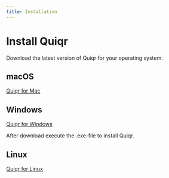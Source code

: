 ```yaml
---
title: Installation
---
```


# Install Quiqr

Download the latest version of Quiqr for your operating system.


## macOS

[Quiqr for Mac](https://quiqr-app-releases.s3.eu-west-1.amazonaws.com/quiqr_mac.dmg)

## Windows

[Quiqr for Windows](https://quiqr-app-releases.s3.eu-west-1.amazonaws.com/quiqr_win.exe)

After download execute the .exe-file to install Quiqr.

## Linux

[Quiqr for Linux](https://quiqr-app-releases.s3.eu-west-1.amazonaws.com/quiqr_linux_x86_64.AppImage)
